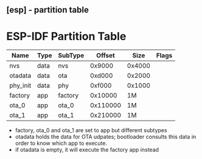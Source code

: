 ## [esp] - partition table

# ESP-IDF Partition Table 
| Name | Type | SubType | Offset | Size | Flags | 
|--- | --- | --- | --- | --- | --- |
| nvs | data | nvs | 0x9000 | 0x4000 | |
| otadata | data | ota | 0xd000 | 0x2000 | |
| phy_init | data | phy | 0xf000 | 0x1000 | |
| factory | app | factory | 0x10000 | 1M | |
| ota_0 | app | ota_0 | 0x110000 | 1M | |
| ota_1 | app | ota_1 | 0x210000 | 1M | |

* factory, ota_0 and ota_1 are set to app but different subtypes
* otadata holds the data for OTA udpates; bootloader consults this data in order to know which app to execute.
* if otadata is empty, it will execute the factory app instead